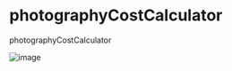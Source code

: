 # photographyCostCalculator
photographyCostCalculator


![image](https://github.com/usamafaheemAhmed/photographyCostCalculator/assets/117355964/9b26473e-6418-4580-9f71-0019049da84d)
